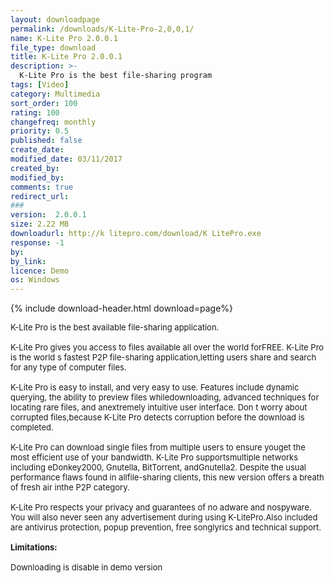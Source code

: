 ```yaml
---
layout: downloadpage
permalink: /downloads/K-Lite-Pro-2,0,0,1/
name: K-Lite Pro 2.0.0.1
file_type: download
title: K-Lite Pro 2.0.0.1
description: >-
  K-Lite Pro is the best file-sharing program
tags: [Video]
category: Multimedia
sort_order: 100
rating: 100
changefreq: monthly
priority: 0.5
published: false
create_date: 
modified_date: 03/11/2017
created_by: 
modified_by: 
comments: true
redirect_url: 
### 
version:  2.0.0.1
size: 2.22 MB
downloadurl: http://k litepro.com/download/K LitePro.exe
response: -1
by: 
by_link: 
licence: Demo 
os: Windows
---
```


{% include download-header.html download=page%}

<p style="fix-download-text !important">
<p><font size="2"><p>K-Lite Pro is the best available file-sharing application.<br />
<br />
K-Lite Pro gives you access to files available all over the world forFREE. K-Lite Pro is the world s fastest P2P file-sharing application,letting users share and search for any type of computer files.<br />
<br />
K-Lite Pro is easy to install, and very easy to use. Features include dynamic querying, the ability to preview files whiledownloading, advanced techniques for locating rare files, and anextremely intuitive user interface. Don t worry about corrupted files,because K-Lite Pro detects corruption before the download is completed.<br />
<br />
K-Lite Pro can download single files from multiple users to ensure youget the most efficient use of your bandwidth. K-Lite Pro supportsmultiple networks including eDonkey2000, Gnutella, BitTorrent, andGnutella2. Despite the usual performance flaws found in allfile-sharing clients, this new version offers a breath of fresh air inthe P2P category. <br />
<br />
K-Lite Pro respects your privacy and guarantees of no adware and nospyware. You will also never seen any advertisement during using K-LitePro.Also included are antivirus protection, popup prevention, free songlyrics and technical support.<br />
<br />
<span><strong>Limitations:</strong></span><br />
<br />
Downloading is disable in demo version</p></p></p>
